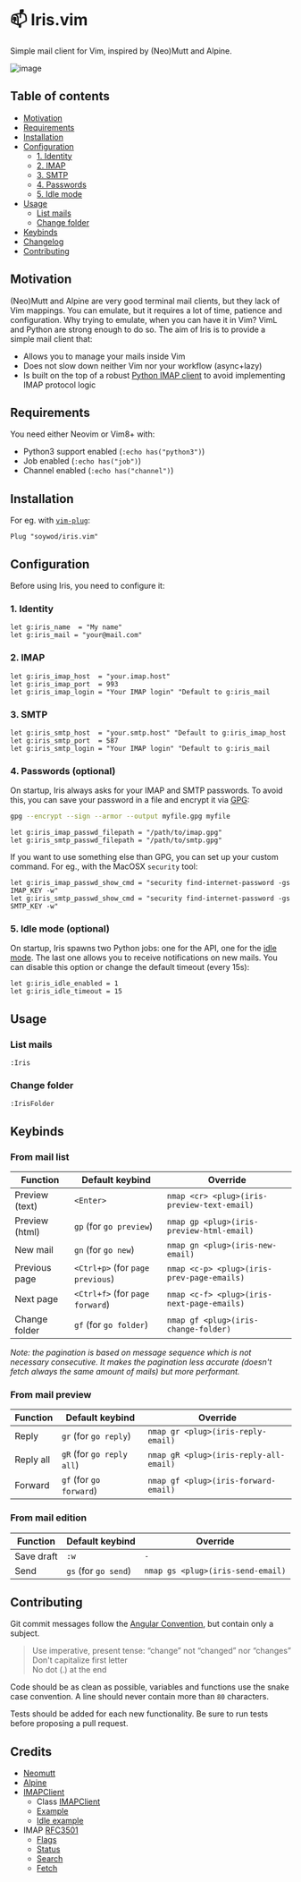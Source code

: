 # 📫 Iris.vim

Simple mail client for Vim, inspired by (Neo)Mutt and Alpine.

![image](https://user-images.githubusercontent.com/10437171/83288749-2db9fb00-a1e4-11ea-9ffa-3f0b6223e3ad.png)

## Table of contents

  - [Motivation](#motivation)
  - [Requirements](#requirements)
  - [Installation](#installation)
  - [Configuration](#configuration)
    - [1. Identity](#1-identity)
    - [2. IMAP](#2-imap)
    - [3. SMTP](#3-identity)
    - [4. Passwords](#4-passwords-optional)
    - [5. Idle mode](#5-idle-mode-optional)
  - [Usage](#usage)
    - [List mails](#list-mails)
    - [Change folder](#change-folder)
  - [Keybinds](#keybinds)
  - [Changelog](https://github.com/soywod/iris.vim/blob/master/CHANGELOG.md)
  - [Contributing](#contributing)

## Motivation

(Neo)Mutt and Alpine are very good terminal mail clients, but they lack of Vim
mappings. You can emulate, but it requires a lot of time, patience and
configuration. Why trying to emulate, when you can have it in Vim? VimL and
Python are strong enough to do so. The aim of Iris is to provide a simple mail
client that:

  - Allows you to manage your mails inside Vim
  - Does not slow down neither Vim nor your workflow (async+lazy)
  - Is built on the top of a robust [Python IMAP client](https://github.com/mjs/imapclient) to avoid implementing IMAP protocol logic

## Requirements

You need either Neovim or Vim8+ with:

  - Python3 support enabled (`:echo has("python3")`)
  - Job enabled (`:echo has("job")`)
  - Channel enabled (`:echo has("channel")`)

## Installation

For eg. with [`vim-plug`](https://github.com/junegunn/vim-plug):

```vim
Plug "soywod/iris.vim"
```

## Configuration

Before using Iris, you need to configure it:

### 1. Identity

```vim
let g:iris_name  = "My name"
let g:iris_mail = "your@mail.com"
```

### 2. IMAP

```vim
let g:iris_imap_host  = "your.imap.host"
let g:iris_imap_port  = 993
let g:iris_imap_login = "Your IMAP login" "Default to g:iris_mail
```

### 3. SMTP

```vim
let g:iris_smtp_host  = "your.smtp.host" "Default to g:iris_imap_host
let g:iris_smtp_port  = 587
let g:iris_smtp_login = "Your IMAP login" "Default to g:iris_mail
```

### 4. Passwords (optional)

On startup, Iris always asks for your IMAP and SMTP passwords. To avoid this,
you can save your password in a file and encrypt it via
[GPG](https://gnupg.org/):

```bash
gpg --encrypt --sign --armor --output myfile.gpg myfile
```

```vim
let g:iris_imap_passwd_filepath = "/path/to/imap.gpg"
let g:iris_smtp_passwd_filepath = "/path/to/smtp.gpg"
```

If you want to use something else than GPG, you can set up your custom command.
For eg., with the MacOSX `security` tool:

```vim
let g:iris_imap_passwd_show_cmd = "security find-internet-password -gs IMAP_KEY -w"
let g:iris_smtp_passwd_show_cmd = "security find-internet-password -gs SMTP_KEY -w"
```

### 5. Idle mode (optional)

On startup, Iris spawns two Python jobs: one for the API, one for the [idle
mode](https://imapclient.readthedocs.io/en/2.1.0/advanced.html#watching-a-mailbox-using-idle).
The last one allows you to receive notifications on new mails. You can disable
this option or change the default timeout (every 15s):

```vim
let g:iris_idle_enabled = 1
let g:iris_idle_timeout = 15
```

## Usage

### List mails

```vim
:Iris
```

### Change folder

```vim
:IrisFolder
```

## Keybinds

### From mail list

Function | Default keybind | Override
--- | --- | ---
Preview (text) | `<Enter>` | `nmap <cr> <plug>(iris-preview-text-email)`
Preview (html) | `gp` (for `go preview`) | `nmap gp <plug>(iris-preview-html-email)`
New mail | `gn` (for `go new`) | `nmap gn <plug>(iris-new-email)`
Previous page | `<Ctrl+p>` (for `page previous`) | `nmap <c-p> <plug>(iris-prev-page-emails)`
Next page | `<Ctrl+f>` (for `page forward`) | `nmap <c-f> <plug>(iris-next-page-emails)`
Change folder | `gf` (for `go folder`) | `nmap gf <plug>(iris-change-folder)`

*Note: the pagination is based on message sequence which is not necessary
consecutive. It makes the pagination less accurate (doesn't fetch always the
same amount of mails) but more performant.*

### From mail preview

Function | Default keybind | Override
--- | --- | ---
Reply | `gr` (for `go reply`) | `nmap gr <plug>(iris-reply-email)`
Reply all | `gR` (for `go reply all`) | `nmap gR <plug>(iris-reply-all-email)`
Forward | `gf` (for `go forward`) | `nmap gf <plug>(iris-forward-email)`

### From mail edition

Function | Default keybind | Override
--- | --- | ---
Save draft | `:w` | `-`
Send | `gs` (for `go send`) | `nmap gs <plug>(iris-send-email)`

## Contributing

Git commit messages follow the [Angular
Convention](https://gist.github.com/stephenparish/9941e89d80e2bc58a153), but
contain only a subject.

  > Use imperative, present tense: “change” not “changed” nor
  > “changes”<br>Don't capitalize first letter<br>No dot (.) at the end

Code should be as clean as possible, variables and functions use the snake case
convention. A line should never contain more than `80` characters.

Tests should be added for each new functionality. Be sure to run tests before
proposing a pull request.

## Credits

  - [Neomutt](https://neomutt.org/)
  - [Alpine](http://alpine.x10host.com/alpine/alpine-info/)
  - [IMAPClient](https://github.com/mjs/imapclient)
    - Class [IMAPClient](https://github.com/mjs/imapclient/blob/580dc6781b5bf9d4f2a1a74b5d4168ef9b842b87/imapclient/imapclient.py#L162)
    - [Example](https://github.com/mjs/imapclient/blob/master/examples/example.py)
    - [Idle example](https://github.com/mjs/imapclient/blob/master/examples/idle_example.py)
  - IMAP [RFC3501](https://tools.ietf.org/html/rfc3501)
    - [Flags](https://tools.ietf.org/html/rfc3501#section-2.3.2)
    - [Status](https://tools.ietf.org/html/rfc3501#section-6.3.10)
    - [Search](https://tools.ietf.org/html/rfc3501#section-6.4.4)
    - [Fetch](https://tools.ietf.org/html/rfc3501#section-7.4.2)

